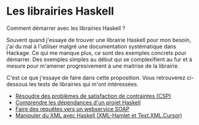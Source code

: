 # Les librairies Haskell
Comment démarrer avec les librairies Haskell ? 

Souvent quand j'essaye de trouver une librairie Haskell pour mon besoin, j'ai du mal à l'utiliser malgré une documentation systématique dans Hackage. Ce qui me manque plus, ce sont des exemples concrets pour démarrer. Des exemples simples au début qui se complexifient au fur et à mesure pour m'amener progresivement à une maitrise de la librairie. 

C'est ce que j'essaye de faire dans cette proposition. Vous retrouverez ci-dessous les tests de librairies qui m'ont intéressées. 

- [Résoudre des problèmes de satisfaction de contraintes (CSP)](articles/CSP.md)
- [Comprendre les dépendances d'un projet Haskell](articles/CabalPlan.md)
- [Faire des requêtes vers un webservice SOAP](articles/SoapRequest.md)
- [Manipuler du XML avec Haskell (XML-Hamlet et Text.XML.Cursor)](articles/TextXml.md)





